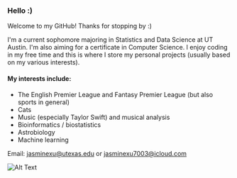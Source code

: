 ### Hello :)

Welcome to my GitHub! Thanks for stopping by :)

I'm a current sophomore majoring in Statistics and Data Science at UT Austin. I'm also aiming for a certificate in Computer Science. I enjoy coding in my free time and this is where I store my personal projects (usually based on my various interests). 

#### My interests include: 
- The English Premier League and Fantasy Premier League (but also sports in general)
- Cats
- Music (especially Taylor Swift) and musical analysis
- Bioinformatics / biostatistics
- Astrobiology
- Machine learning

Email: jasminexu@utexas.edu or jasminexu7003@icloud.com

![Alt Text](https://media.giphy.com/media/khFLsniJPR4hT7RicK/giphy.gif)


